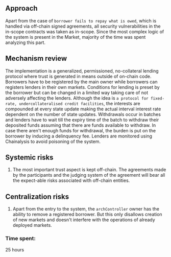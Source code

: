 ## Approach
Apart from the case of `borrower fails to repay what is owed`, which is handled via off-chain signed agreements, all security vulnerabilities in the in-scope contracts was taken as in-scope. Since the most complex logic of the system is present in the Market, majority of the time was spent analyzing this part. 

## Mechanism review
The implementation is a generalized, permissioned, no-collateral lending protocol where trust is generated in means outside of on-chain code. Borrowers have to be registered by the main owner while borrowers can registers lenders in their own markets. Conditions for lending is preset by the borrower but can be changed in a limited way taking care of not adversely affecting the lenders. Although the idea is `a protocol for fixed-rate, undercollateralised credit facilities`, the interests are compounded at every state update making the actual interval interest rate dependent on the number of state updates.
Withdrawals occur in batches and lenders have to wait till the expiry time of the batch to withdraw their deposited funds assuming that there are funds available to withdraw. In case there aren't enough funds for withdrawal, the burden is put on the borrower by inducing a delinquency fee.
Lenders are monitored using Chainalysis to avoid poisoning of the system. 

## Systemic risks
1. The most important trust aspect is kept off-chain. The agreements made by the participants and the judging system of the agreement will bear all the expect-able risks associated with off-chain entities.

## Centralization risks
1. Apart from the entry to the system, the `archController` owner has the ability to remove a registered borrower. But this only disallows creation of new markets and doesn't interfere with the operations of already deployed markets. 

### Time spent:
25 hours